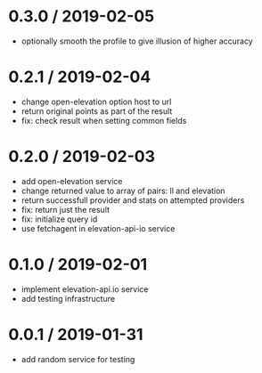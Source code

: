 
0.3.0 / 2019-02-05
==================

 * optionally smooth the profile to give illusion of higher accuracy

0.2.1 / 2019-02-04
==================

 * change open-elevation option host to url
 * return original points as part of the result
 * fix: check result when setting common fields

0.2.0 / 2019-02-03
==================

 * add open-elevation service
 * change returned value to array of pairs: ll and elevation
 * return successfull provider and stats on attempted providers
 * fix: return just the result
 * fix: initialize query id
 * use fetchagent in elevation-api-io service

0.1.0 / 2019-02-01
==================

 * implement elevation-api.io service
 * add testing infrastructure

0.0.1 / 2019-01-31
==================

 * add random service for testing
